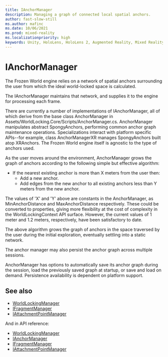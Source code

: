 ```yaml
---
title: IAnchorManager
description: Managing a graph of connected local spatial anchors.
author: fast-slow-still
ms.author: mafinc
ms.date: 10/06/2021
ms.prod: mixed-reality
ms.localizationpriority: high
keywords: Unity, HoloLens, HoloLens 2, Augmented Reality, Mixed Reality, ARCore, ARKit, development, MRTK
---
```


# IAnchorManager

The Frozen World engine relies on a network of spatial anchors surrounding the user from which the ideal world-locked space is calculated.

The IAnchorManager maintains that network, and supplies it to the engine for processing each frame.

There are currently a number of implementations of IAnchorManager, all of which derive from the base class AnchorManager in Assets/WorldLocking.Core/Scripts/AnchorManager.cs. AnchorManager manipulates abstract SpongyAnchors, performing common anchor graph maintenance operations. Specializations interact with platform specific APIs--for example, class AnchorManagerXR manages SpongyAnchors built atop XRAnchors. The Frozen World engine itself is agnostic to the type of anchors used.

As the user moves around the environment, AnchorManager grows the graph of anchors according to the following simple but effective algorithm:

* If the nearest existing anchor is more than X meters from the user then:
  * Add a new anchor.
  * Add edges from the new anchor to all existing anchors less than Y meters from the new anchor.

The values of 'X' and 'Y' above are constants in the AnchorManager, as MinAnchorDistance and MaxAnchorDistance respectively. These could be converted to properties, giving more flexibility at the cost of complexity in the WorldLockingContext API surface. However, the current values of 1 meter and 1.2 meters, respectively, have been satisfactory to date.

The above algorithm grows the graph of anchors in the space traversed by the user during the initial exploration, eventually settling into a static network.

The anchor manager may also persist the anchor graph across multiple sessions. 

AnchorManager has options to automatically save its anchor graph during the session, load the previously saved graph at startup, or save and load on demand. Persistence availability is dependent on platform support.

## See also

* [WorldLockingManager](WorldLockingManager.md)
* [IFragmentManager](IFragmentManager.md)
* [IAttachmentPointManager](IAttachmentPointManager.md)

And in API reference:

* [WorldLockingManager](xref:Microsoft.MixedReality.WorldLocking.Core.WorldLockingManager)
* [IAnchorManager](xref:Microsoft.MixedReality.WorldLocking.Core.IAnchorManager)
* [IFragmentManager](xref:Microsoft.MixedReality.WorldLocking.Core.IFragmentManager)
* [IAttachmentPointManager](xref:Microsoft.MixedReality.WorldLocking.Core.IAttachmentPointManager)